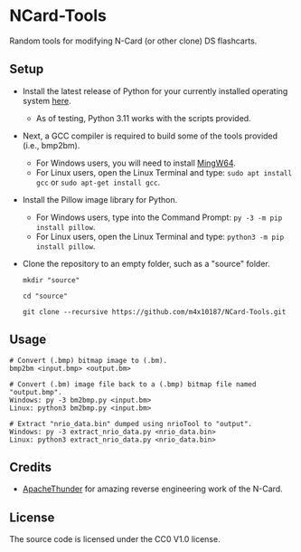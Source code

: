 # NCard-Tools
Random tools for modifying N-Card (or other clone) DS flashcarts.

Setup
-----
- Install the latest release of Python for your currently installed operating system [here](https://www.python.org/downloads/).
  - As of testing, Python 3.11 works with the scripts provided.

- Next, a GCC compiler is required to build some of the tools provided (i.e., bmp2bm).
  - For Windows users, you will need to install [MingW64](https://www.mingw-w64.org/downloads/).
  - For Linux users, open the Linux Terminal and type: ```sudo apt install gcc``` or ```sudo apt-get install gcc```.

- Install the Pillow image library for Python.
  - For Windows users, type into the Command Prompt: ```py -3 -m pip install pillow```.
  - For Linux users, open the Linux Terminal and type: ```python3 -m pip install pillow```.

- Clone the repository to an empty folder, such as a "source" folder.
  
  ```mkdir "source"```
  
  ```cd "source"```
  
  ```git clone --recursive https://github.com/m4x10187/NCard-Tools.git```

Usage
-----
```
# Convert (.bmp) bitmap image to (.bm).
bmp2bm <input.bmp> <output.bm>

# Convert (.bm) image file back to a (.bmp) bitmap file named "output.bmp".
Windows: py -3 bm2bmp.py <input.bm>
Linux: python3 bm2bmp.py <input.bm>

# Extract "nrio_data.bin" dumped using nrioTool to "output".
Windows: py -3 extract_nrio_data.py <nrio_data.bin>
Linux: python3 extract_nrio_data.py <nrio_data.bin>
```

Credits
-------
- [ApacheThunder](https://github.com/ApacheThunder) for amazing reverse engineering work of the N-Card.

License
-------
The source code is licensed under the CC0 V1.0 license.
